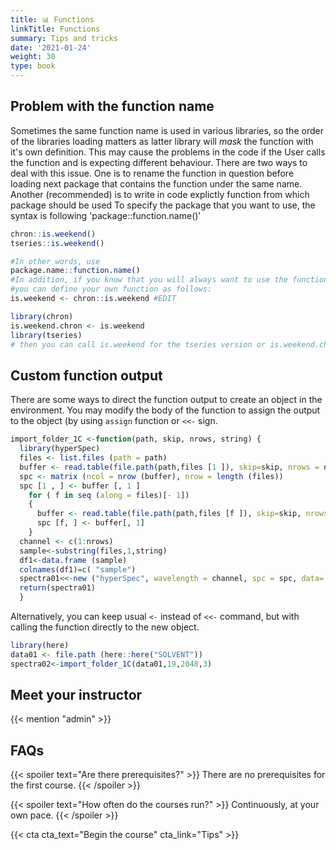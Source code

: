 ```yaml
---
title: 📊 Functions
linkTitle: Functions
summary: Tips and tricks
date: '2021-01-24'
weight: 30
type: book
---
```


## Problem with the function name

Sometimes the same function name is used in various libraries, so the order of the libraries loading matters as latter library will *mask* the function with it's own definition.
This may cause the problems in the code if the User calls the function and is expecting different behaviour. There are two ways to deal with this issue. One is to rename the function in question before loading next package that contains the function under the same name. Another (recommended) is to write in code explictly function from which package should be used To specify the package that you want to use, the syntax is following 'package::function.name()'  


```r
chron::is.weekend()
tseries::is.weekend()

#In other words, use 
package.name::function.name()
#In addition, if you know that you will always want to use the function in chron, 
#you can define your own function as follows:
is.weekend <- chron::is.weekend #EDIT

library(chron)
is.weekend.chron <- is.weekend
library(tseries)
# then you can call is.weekend for the tseries version or is.weekend.chron for the chron version


```

## Custom function output

There are some ways to direct the function output to create an object in the environment. You may modify the body of the function to assign the output to the object (by using `assign` function or `<<-` sign.

```r
import_folder_1C <-function(path, skip, nrows, string) {
  library(hyperSpec)
  files <- list.files (path = path)
  buffer <- read.table(file.path(path,files [1 ]), skip=skip, nrows = nrows)
  spc <- matrix (ncol = nrow (buffer), nrow = length (files))
  spc [1 , ] <- buffer [, 1 ]
    for ( f in seq (along = files)[- 1])
    {
      buffer <- read.table(file.path(path,files [f ]), skip=skip, nrows = nrows)
      spc [f, ] <- buffer[, 1]
    }
  channel <- c(1:nrows)
  sample<-substring(files,1,string)
  df1<-data.frame (sample)
  colnames(df1)=c( "sample")
  spectra01<<-new ("hyperSpec", wavelength = channel, spc = spc, data= df1)
  return(spectra01)
  }
```

Alternatively, you can keep usual `<-` instead of `<<-` command, but with calling the function directly to the new object.

```r
library(here)
data01 <- file.path (here::here("SOLVENT"))
spectra02<-import_folder_1C(data01,19,2048,3)
```

## Meet your instructor

{{< mention "admin" >}}

## FAQs

{{< spoiler text="Are there prerequisites?" >}}
There are no prerequisites for the first course.
{{< /spoiler >}}

{{< spoiler text="How often do the courses run?" >}}
Continuously, at your own pace.
{{< /spoiler >}}

{{< cta cta_text="Begin the course" cta_link="Tips" >}}

